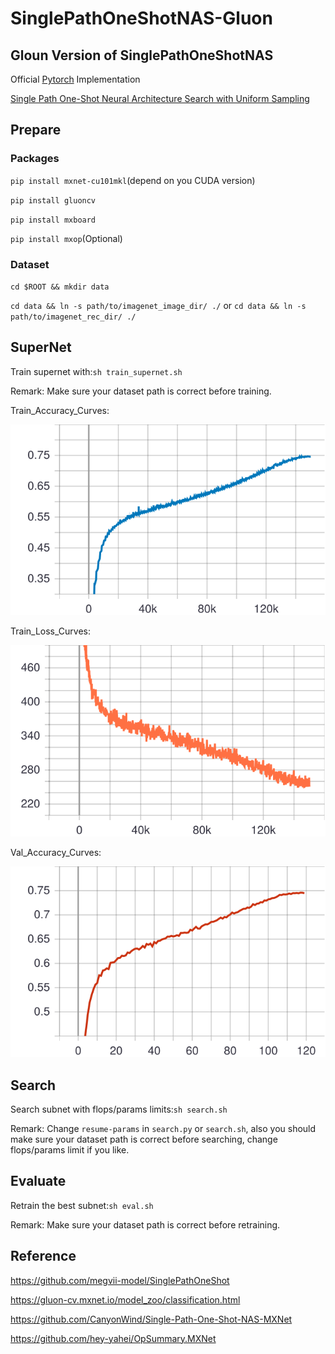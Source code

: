 # SinglePathOneShotNAS-Gluon

## Gloun Version of SinglePathOneShotNAS

Official [Pytorch](https://github.com/megvii-model/SinglePathOneShot) Implementation 

[Single Path One-Shot Neural Architecture Search with Uniform Sampling](https://arxiv.org/abs/1904.00420)


## Prepare

### Packages

`pip install mxnet-cu101mkl`(depend on you CUDA version)

`pip install gluoncv`

`pip install mxboard`

`pip install mxop`(Optional)

### Dataset

`cd $ROOT && mkdir data`

`cd data && ln -s path/to/imagenet_image_dir/ ./` or `cd data && ln -s path/to/imagenet_rec_dir/ ./`

## SuperNet

Train supernet with:`sh train_supernet.sh`

Remark: Make sure your dataset path is correct before training.

Train_Accuracy_Curves:

![supernet_train_accuracy](./logs/train_accuracy_curves.svg)

Train_Loss_Curves:

![supernet_train_loss](./logs/train_loss.svg)

Val_Accuracy_Curves:

![supernet_val_accuracy](./logs/val_acc_curves.svg)


## Search

Search subnet with flops/params limits:`sh search.sh`

Remark: Change `resume-params` in `search.py` or `search.sh`, also you should make sure your dataset path is correct before searching, change flops/params limit if you like.

## Evaluate

Retrain the best subnet:`sh eval.sh`

Remark: Make sure your dataset path is correct before retraining.



## Reference

https://github.com/megvii-model/SinglePathOneShot

https://gluon-cv.mxnet.io/model_zoo/classification.html

https://github.com/CanyonWind/Single-Path-One-Shot-NAS-MXNet

https://github.com/hey-yahei/OpSummary.MXNet




